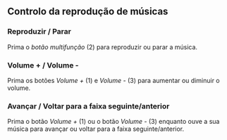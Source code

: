 ## Controlo da reprodução de músicas

### Reproduzir / Parar
Prima o *botão multifunção* (2) para reproduzir ou parar a música.

### Volume + / Volume -
Prima os botões *Volume +* (1) e *Volume -* (3) para aumentar ou diminuir o volume. 

### Avançar / Voltar para a faixa seguinte/anterior
Prima o botão *Volume +* (1) ou o botão *Volume -* (3) enquanto ouve a sua música para avançar ou voltar para a faixa seguinte/anterior.

